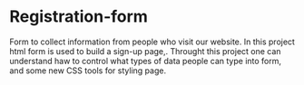 # Registration-form
Form to collect information from people who visit our website. In this project html form is used to build a sign-up page,. Throught this project one can understand haw to control what types of data people can type into form, and some new CSS tools for styling page.
